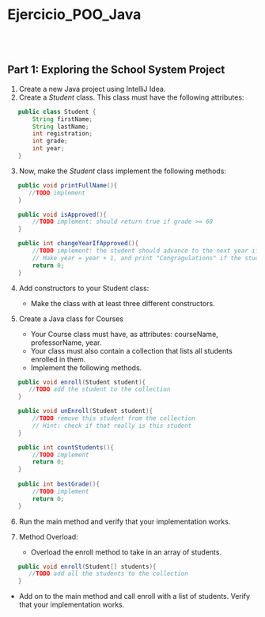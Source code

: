 # Ejercicio_POO_Java
 <br/>
 <br/>
 
 
 ## Part 1: Exploring the School System Project
 
 1. Create a new Java project using IntelliJ Idea.
 2. Create a *Student* class. This class must have the following attributes:

 ```java
    public class Student {
        String firstName;
        String lastName;
        int registration;
        int grade;
        int year;
    }
 ```

3. Now, make the *Student* class implement the following methods:

 
 ```java
    public void printFullName(){
       //TODO implement
    }

    public void isApproved(){
        //TODO implement: should return true if grade >= 60
    }

    public int changeYearIfApproved(){
        //TODO implement: the student should advance to the next year if he/she grade is >= 60
        // Make year = year + 1, and print "Congragulations" if the student has been approved
        return 0;
    }
 ```
 
4. Add constructors to your Student class:

    * Make the class with at least three different constructors.

5. Create a Java class for Courses

    * Your Course class must have, as attributes: courseName, professorName, year.
    * Your class must also contain a collection that lists all students enrolled in them.
    * Implement the following methods.

 
 ```java
    public void enroll(Student student){
       //TODO add the student to the collection
    }

    public void unEnroll(Student student){
        //TODO remove this student from the collection
        // Hint: check if that really is this student
    }

    public int countStudents(){
        //TODO implement
        return 0;
    }
    
    public int bestGrade(){
        //TODO implement
        return 0;
    }
 ```

6. Run the main method and verify that your implementation works.

7. Method Overload:
    * Overload the enroll method to take in an array of students.

 ```java
    public void enroll(Student[] students){
       //TODO add all the students to the collection
    }
 ```
  * Add on to the main method and call enroll with a list of students. Verify that your implementation works.
